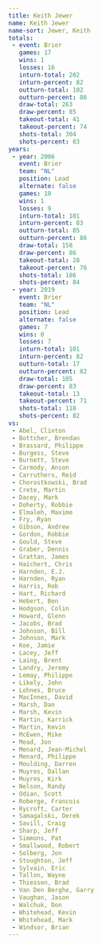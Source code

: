 ```yaml
---
title: Keith Jewer
name: Keith Jewer
name-sort: Jewer, Keith
totals:
 - event: Brier
   games: 17
   wins: 1
   losses: 16
   inturn-total: 202
   inturn-percent: 82
   outturn-total: 102
   outturn-percent: 86
   draw-total: 263
   draw-percent: 85
   takeout-total: 41
   takeout-percent: 74
   shots-total: 304
   shots-percent: 83
years:
 - year: 2006
   event: Brier
   team: "NL"
   position: Lead
   alternate: false
   games: 10
   wins: 1
   losses: 9
   inturn-total: 101
   inturn-percent: 83
   outturn-total: 85
   outturn-percent: 86
   draw-total: 158
   draw-percent: 86
   takeout-total: 28
   takeout-percent: 76
   shots-total: 186
   shots-percent: 84
 - year: 2019
   event: Brier
   team: "NL"
   position: Lead
   alternate: false
   games: 7
   wins: 0
   losses: 7
   inturn-total: 101
   inturn-percent: 82
   outturn-total: 17
   outturn-percent: 82
   draw-total: 105
   draw-percent: 83
   takeout-total: 13
   takeout-percent: 71
   shots-total: 118
   shots-percent: 82
vs:
 - Abel, Clinton
 - Bottcher, Brendan
 - Brassard, Philippe
 - Burgess, Steve
 - Burnett, Steve
 - Carmody, Anson
 - Carruthers, Reid
 - Chorostkowski, Brad
 - Crete, Martin
 - Dacey, Mark
 - Doherty, Robbie
 - Elmaleh, Maxime
 - Fry, Ryan
 - Gibson, Andrew
 - Gordon, Robbie
 - Gould, Steve
 - Graber, Dennis
 - Grattan, James
 - Haichert, Chris
 - Harnden, E.J.
 - Harnden, Ryan
 - Harris, Rob
 - Hart, Richard
 - Hebert, Ben
 - Hodgson, Colin
 - Howard, Glenn
 - Jacobs, Brad
 - Johnson, Bill
 - Johnson, Mark
 - Koe, Jamie
 - Lacey, Jeff
 - Laing, Brent
 - Landry, Jeremy
 - Lemay, Philippe
 - Likely, John
 - Lohnes, Bruce
 - MacInnes, David
 - Marsh, Dan
 - Marsh, Kevin
 - Martin, Karrick
 - Martin, Kevin
 - McEwen, Mike
 - Mead, Jon
 - Menard, Jean-Michel
 - Menard, Philippe
 - Moulding, Darren
 - Muyres, Dallan
 - Muyres, Kirk
 - Nelson, Randy
 - Odian, Scott
 - Roberge, Francois
 - Rycroft, Carter
 - Samagalski, Derek
 - Savill, Craig
 - Sharp, Jeff
 - Simmons, Pat
 - Smallwood, Robert
 - Solberg, Jon
 - Stoughton, Jeff
 - Sylvain, Eric
 - Tallon, Wayne
 - Thiessen, Brad
 - Van Den Berghe, Garry
 - Vaughan, Jason
 - Walchuk, Don
 - Whitehead, Kevin
 - Whitehead, Mark
 - Windsor, Brian
---
```

